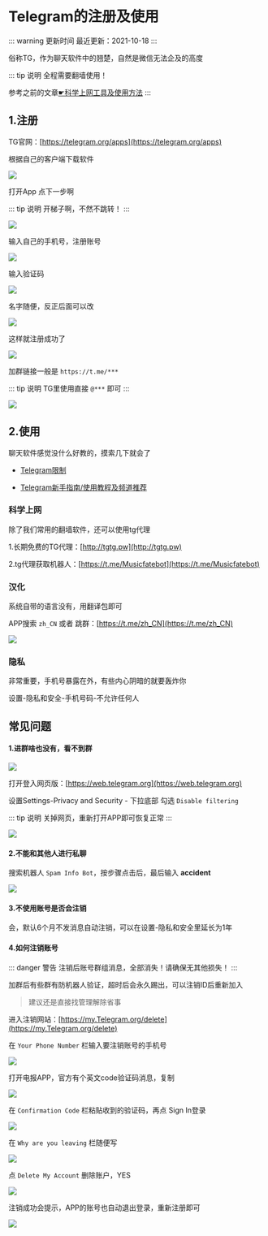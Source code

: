 # Telegram的注册及使用

::: warning 更新时间
最近更新：2021-10-18
:::

俗称TG，作为聊天软件中的翘楚，自然是微信无法企及的高度

::: tip 说明
全程需要翻墙使用！

参考之前的文章[☛科学上网工具及使用方法](../../gfw/proxy/)
:::




## 1.注册


TG官网：[https://telegram.org/apps](https://telegram.org/apps)

根据自己的客户端下载软件

![](./tg-01.png)


打开App 点下一步啊

::: tip 说明
开梯子啊，不然不跳转！
:::

![](./tg-02.png)


输入自己的手机号，注册账号

![](./tg-03.png)


输入验证码

![](./tg-04.png)


名字随便，反正后面可以改

![](./tg-05.png)


这样就注册成功了

![](./tg-06.png)


加群链接一般是 `https://t.me/***`

::: tip 说明
TG里使用直接 `@***` 即可 
:::

![](./tg-07.png)






## 2.使用


聊天软件感觉没什么好教的，摸索几下就会了


* [Telegram限制](https://limits.tginfo.me/zh-CN)

* [Telegram新手指南/使用教程及频道推荐](https://tingtalk.me/telegram)



### 科学上网


除了我们常用的翻墙软件，还可以使用tg代理

1.长期免费的TG代理：[http://tgtg.pw](http://tgtg.pw)

2.tg代理获取机器人：[https://t.me/Musicfatebot](https://t.me/Musicfatebot)

### 汉化

系统自带的语言没有，用翻译包即可

APP搜索 `zh_CN` 或者 跳群：[https://t.me/zh_CN](https://t.me/zh_CN)

![](./tg-10.png)


### 隐私

非常重要，手机号暴露在外，有些内心阴暗的就要轰炸你

设置-隐私和安全-手机号码-不允许任何人








## 常见问题


#### 1.进群啥也没有，看不到群

![](./tg-08.png)

打开登入网页版：[https://web.telegram.org](https://web.telegram.org)

设置Settings-Privacy and Security - 下拉底部 勾选 `Disable filtering`

::: tip 说明
关掉网页，重新打开APP即可恢复正常
:::

![](./tg-09.png)



#### 2.不能和其他人进行私聊

搜索机器人 `Spam Info Bot`，按步骤点击后，最后输入 **accident**

![](./tg-11.png)


#### 3.不使用账号是否会注销

会，默认6个月不发消息自动注销，可以在设置-隐私和安全里延长为1年


#### 4.如何注销账号

::: danger 警告
注销后账号群组消息，全部消失！请确保无其他损失！
:::

加群后有些群有防机器人验证，超时后会永久踢出，可以注销ID后重新加入

> 建议还是直接找管理解除省事

进入注销网站：[https://my.Telegram.org/delete](https://my.Telegram.org/delete)

在 `Your Phone Number` 栏输入要注销账号的手机号

![](./tg-12.png)


打开电报APP，官方有个英文code验证码消息，复制

![](./tg-13.png)


在 `Confirmation Code` 栏粘贴收到的验证码，再点 Sign In登录

![](./tg-14.png)

在 `Why are you leaving` 栏随便写

![](./tg-15.png)


点 `Delete My Account` 删除账户，YES

![](./tg-16.png)


注销成功会提示，APP的账号也自动退出登录，重新注册即可

![](./tg-17.png)






